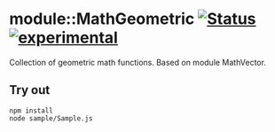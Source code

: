 
# module::MathGeometric [![Status](https://github.com/Wandalen/wMathGeometric/workflows/Publish/badge.svg)](https://github.com/Wandalen/wMathGeometric/actions?query=workflow%3APublish) [![experimental](https://img.shields.io/badge/stability-experimental-orange.svg)](https://github.com/emersion/stability-badges#experimental)

Collection of geometric math functions. Based on module MathVector.

## Try out
```
npm install
node sample/Sample.js
```
